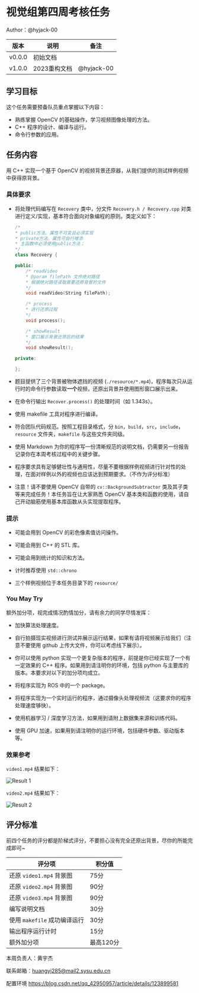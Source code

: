 # 视觉组第四周考核任务

Author：@hyjack-00

| 版本 | 说明 |备注|
| ---- | ---- | ---- |
| v0.0.0 | 初始文档 | |
| v1.0.0 | 2023重构文档 | @hyjack-00 |

## 学习目标

这个任务需要预备队员重点掌握以下内容：

- 熟练掌握 OpenCV 的基础操作，学习视频图像处理的方法。
- C++ 程序的设计、编译与运行。
- 命令行参数的应用。

## 任务内容

用 C++ 实现一个基于 OpenCV 的视频背景还原器，从我们提供的测试样例视频中获得原背景。

### 具体要求

- 将处理代码编写在 `Recovery` 类中，分文件 `Recovery.h / Recovery.cpp` 对类进行定义/实现，基本符合面向对象编程的原则。类定义如下：

   ```cpp
   /*
   * public方法、属性不可变且必须实现
   * private方法、属性可自行增添
   * 主函数中必须使用public方法；
   */
   class Recovery {

   public:
       /* readVideo
       * @param filePath 文件绝对路径
       * 根据绝对路径读取需要还原背景的文件
       */
       void readVideo(String filePath);

       /* process
       * 进行还原过程
       */
       void process();

       /* showResult
       * 窗口展示背景还原后的结果
       */
       void showResult();

   private:

   };
   ```
   
- 题目提供了三个背景被物体遮挡的视频 (`./resource/*.mp4`)，程序每次只从运行时的命令行参数读取**一个**视频，还原出背景并使用图形窗口展示出来。

- 在命令行输出 `Recover.process()` 的处理时间（如 1.343s）。

- 使用 makefile 工具对程序进行编译。

- 符合团队代码规范。按照工程目录格式，分 `bin`，`build`，`src`，`include`，`resource` 文件夹，`makefile` 与这些文件夹同级。

- 使用 Markdown 为你的程序写一份清晰规范的说明文档，仍需要另一份报告记录你在本周考核过程中的关键步骤。

- 程序要求具有足够健壮性与通用性，尽量不要根据样例视频进行针对性的处理，在面对样例以外的视频也应该达到预期要求。（不作为评分标准）

- 注意！请不要使用 OpenCV 自带的 `cv::BackgroundSubtractor` 类及其子类等来完成任务！本任务旨在让大家熟悉 OpenCV 基本类和函数的使用，请自己开动脑筋使用基本库函数从头实现提取程序。

### 提示

- 可能会用到 OpenCV 的彩色像素值访问操作。

- 可能会用到 C++ 的 STL 库。

- 可能会用到统计的知识和方法。

- 计时推荐使用 `std::chrono`

- 三个样例视频位于本任务目录下的 `resource/`

### You May Try

额外加分项，视完成情况酌情加分，请有余力的同学尽情发挥：

- 加快算法处理速度。

- 自行拍摄现实视频进行测试并展示运行结果，如果有请将视频展示给我们（注意不要使用 github 上传大文件，你可以考虑线下展示）。

- 你可以使用 python 实现一个更复杂版本的程序，前提是你已经实现了一个有一定效果的 C++ 程序。如果用到请注明你的环境，包括 python 与主要库的版本。本要求对以下的加分项均成立。

- 将程序实现为 ROS 中的一个 package。

- 将程序实现为一个实时运行的程序，通过摄像头处理视频流（这要求你的程序处理速度够快）。

- 使用机器学习 / 深度学习方法，如果用到请附上数据集来源和训练代码。

- 使用 GPU 加速，如果用到请注明你的运行环境，包括硬件参数、驱动版本等。


### 效果参考

`video1.mp4` 结果如下：

![Result 1](resource/res1.jpg)

`video2.mp4` 结果如下：

![Result 2](resource/res2.png)

## 评分标准

前四个任务的评分都是阶梯式评分，不要担心没有完全还原出背景，尽你的所能完成即可~

| 评分项                       | 积分值   |
| ---------------------------- | -------- |
| 还原 `video1.mp4` 背景图      | 75分     |
| 还原 `video2.mp4` 背景图      | 90分     |
| 还原 `video3.mp4` 背景图      | 90分     |
| 编写说明文档                 | 30分     |
| 使用 `makefile` 成功编译运行  | 30分     |
| 输出程序运行计时              | 15分      |
| 额外加分项                   | 最高120分  |

本周负责人：黄宇杰

联系邮箱：huangyj285@mail2.sysu.edu.cn

配置环境
https://blog.csdn.net/qq_42950957/article/details/123899581


